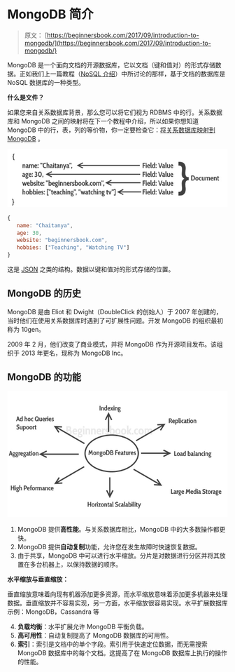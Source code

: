 # MongoDB 简介

> 原文： [https://beginnersbook.com/2017/09/introduction-to-mongodb/](https://beginnersbook.com/2017/09/introduction-to-mongodb/)

MongoDB 是一个面向文档的开源数据库，它以文档（键和值对）的形式存储数据。正如我们上一篇教程（[NoSQL 介绍](https://beginnersbook.com/2017/09/introduction-to-nosql/)）中所讨论的那样，基于文档的数据库是 NoSQL 数据库的一种类型。

**什么是文件？**

如果您来自关系数据库背景，那么您可以将它们视为 RDBMS 中的行。关系数据库和 MongoDB 之间的映射将在下一个教程中介绍，所以如果你想知道 MongoDB 中的行，表，列的等价物，你一定要检查它：[将关系数据库映射到 MongoDB](https://beginnersbook.com/2017/09/mapping-relational-databases-to-mongodb/) 。

![Document in MongoDB](img/41c34bfe53ecaa2e664b510cb6a305ce.jpg)

```js
{
   name: "Chaitanya",
   age: 30,
   website: "beginnersbook.com",
   hobbies: ["Teaching", "Watching TV"]
}
```

这是 [JSON](https://beginnersbook.com/2015/04/json-tutorial/) 之类的结构。数据以键和值对的形式存储的位置。

## MongoDB 的历史

MongoDB 是由 Eliot 和 Dwight（DoubleClick 的创始人）于 2007 年创建的，当时他们在使用关系数据库时遇到了可扩展性问题。开发 MongoDB 的组织最初称为 10gen。

2009 年 2 月，他们改变了商业模式，并将 MongoDB 作为开源项目发布。该组织于 2013 年更名，现称为 MongoDB Inc。

## MongoDB 的功能

![MongoDB Features](img/e074ded6d5b1125ffcea7fed15210fc2.jpg)

1.  MongoDB 提供**高性能**。与关系数据库相比，MongoDB 中的大多数操作都更快。
2.  MongoDB 提供**自动复制**功能，允许您在发生故障时快速恢复数据。
3.  由于共享，MongoDB 中可以进行水平缩放。分片是对数据进行分区并将其放置在多台机器上，以保持数据的顺序。

**水平缩放与垂直缩放：**

垂直缩放意味着向现有机器添加更多资源，而水平缩放意味着添加更多机器来处理数据。垂直缩放并不容易实现，另一方面，水平缩放很容易实现。水平扩展数据库示例：MongoDB，Cassandra 等

4.  **负载均衡**：水平扩展允许 MongoDB 平衡负载。
5.  **高可用性**：自动复制提高了 MongoDB 数据库的可用性。
6.  **索引**：索引是文档中的单个字段。索引用于快速定位数据，而无需搜索 MongoDB 数据库中的每个文档。这提高了在 MongoDB 数据库上执行的操作的性能。